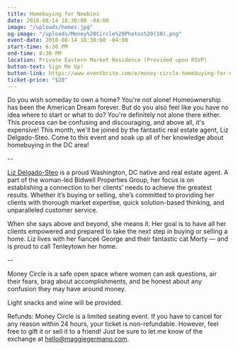 ```yaml
---
title: Homebuying for Newbies
date: 2018-08-14 18:30:00 -04:00
image: "/uploads/homes.jpg"
og-image: "/uploads/Money%20Circle%20Photos%20(10).png"
event-date: 2018-08-14 18:30:00 -04:00
start-time: 6:30 PM
end-time: 8:30 PM
location: Private Eastern Market Residence (Provided upon RSVP)
button-text: Sign Me Up!
button-link: https://www.eventbrite.com/e/money-circle-homebuying-for-newbies-tickets-48132651055
ticket-price: "$20"
---
```


Do you wish someday to own a home? You're not alone! Homeownership has been the American Dream forever. But do you also feel like you have no idea where to start or what to do? You're definitely not alone there either. This process can be confusing and discouraging, and above all, it's expensive! This month, we'll be joined by the fantastic real estate agent, Liz Delgado-Steo. Come to this event and soak up all of her knowledge about homebuying in the DC area!

--

[Liz Delgado-Steo](mailto:lizdsrealestate@gmail.com) is a proud Washington, DC native and real estate agent. A part of the woman-led Bidwell Properties Group, her focus is on establishing a connection to her clients’ needs to achieve the greatest results. Whether it’s buying or selling, she’s committed to providing her clients with thorough market expertise, quick solution-based thinking, and unparalleled customer service.

When she says above and beyond, she means it. Her goal is to have all her clients empowered and prepared to take the next step in buying or selling a home. Liz lives with her fianceé George and their fantastic cat Morty — and is proud to call Tenleytown her home.

--

Money Circle is a safe open space where women can ask questions, air their fears, brag about accomplishments, and be honest about any confusion they may have around money.

Light snacks and wine will be provided.

Refunds: Money Circle is a limited seating event. If you have to cancel for any reason within 24 hours, your ticket is non-refundable. However, feel free to gift it or sell it to a friend! Just be sure to let me know of the exchange at [hello@maggiegermano.com](mailto:hello@maggiegermano.com).